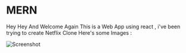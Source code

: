 # MERN

Hey Hey And Welcome Again This is a Web App using react , i've been trying to create Netflix Clone Here's some Images :

![Screenshot](Screenshot.png)
